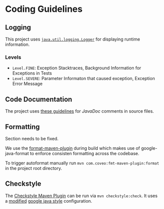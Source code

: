 # Coding Guidelines

## Logging
This project uses [`java.util.logging.Logger`](https://docs.oracle.com/javase/7/docs/api/java/util/logging/Logger.html) for displaying runtime information.

### Levels
- `Level.FINE`: Exception Stacktraces, Background Information for Exceptions in Tests
- `Level.SEVERE`: Parameter Informaton that caused exception, Exception Error Message
 
## Code Documentation
The project uses [these guidelines](/docs/javadoc_guidelines.md) for *JavaDoc* comments in source files.

## Formatting

Section needs to be fixed.

We use the [format-maven-plugin](https://github.com/coveooss/fmt-maven-plugin) during build which makes use of google-java-format to enforce consisten formatting across the codebase.

To trigger autoformat manually run `mvn com.coveo:fmt-maven-plugin:format` in the project root directory.

## Checkstyle

The [Checkstyle Maven Plugin](https://maven.apache.org/plugins/maven-checkstyle-plugin/index.html) can be run via `mvn checkstyle:check`.
It uses a [modified](build-tools/src/main/resources/google_checks.xml) [google java style](https://google.github.io/styleguide/javaguide.html) configuration.

